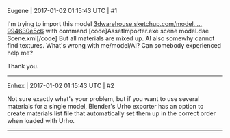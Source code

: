 Eugene | 2017-01-02 01:15:43 UTC | #1

I'm trying to import this model
[3dwarehouse.sketchup.com/model. ... 994630e5c6](https://3dwarehouse.sketchup.com/model.html?id=69483ef386b6645fd12d2c994630e5c6)
with command
[code]AssetImporter.exe scene model.dae Scene.xml[/code]
But all materials are mixed up.
AI also somewhy cannot find textures.
What's wrong with me/model/AI?
Can somebody experienced help me?

Thank you.

-------------------------

Enhex | 2017-01-02 01:15:43 UTC | #2

Not sure exactly what's your problem, but if you want to use several materials for a single model, Blender's Urho exporter has an option to create materials list file that automatically set them up in the correct order when loaded with Urho.

-------------------------

